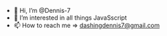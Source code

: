 - 👋 Hi, I’m @Dennis-7
- 👀 I’m interested in all things JavaSscript
- 📫 How to reach me => dashingdennis7@gmail.com

<!---
Dennis-7/Dennis-7 is a ✨ special ✨ repository because its `README.md` (this file) appears on your GitHub profile.
You can click the Preview link to take a look at your changes.
--->
